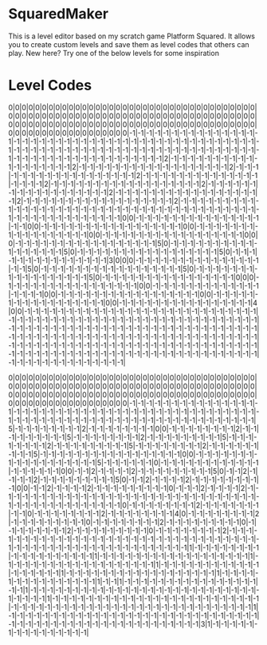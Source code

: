 # SquaredMaker

This is a level editor based on my scratch game Platform Squared. It allows you to create custom levels and save them as level codes that others can play. New here? Try one of the below levels for some inspiration

# Level Codes
0|0|0|0|0|0|0|0|0|0|0|0|0|0|0|0|0|0|0|0|0|0|0|0|0|0|0|0|0|0|0|0|0|0|0|0|0|0|0|0|0|0|0|0|0|0|0|0|0|0|0|0|0|0|0|0|0|0|0|0|0|0|0|0|0|0|0|0|0|0|0|0|0|0|0|0|0|0|0|0|0|0|0|0|0|0|0|0|0|0|0|0|0|0|0|0|0|0|0|0|0|0|0|0|0|0|0|0|0|0|0|0|0|0|0|0|0|0|0|0|0|0|0|0|0|0|0|0|0|-1|-1|-1|-1|-1|-1|-1|-1|-1|-1|-1|-1|-1|-1|-1|-1|-1|-1|-1|-1|-1|-1|-1|-1|-1|-1|-1|-1|-1|-1|-1|-1|-1|-1|-1|-1|-1|-1|-1|-1|-1|-1|-1|-1|-1|-1|-1|-1|-1|-1|-1|-1|-1|-1|-1|-1|-1|-1|-1|-1|-1|-1|-1|-1|-1|-1|-1|-1|-1|-1|-1|-1|-1|-1|-1|-1|-1|-1|-1|-1|-1|-1|-1|-1|-1|-1|-1|-1|-1|-1|-1|-1|-1|-1|2|-1|-1|-1|-1|-1|-1|-1|-1|-1|-1|-1|-1|-1|-1|-1|-1|-1|-1|2|-1|-1|-1|-1|-1|-1|-1|-1|-1|-1|-1|-1|-1|-1|-1|-1|-1|-1|2|-1|-1|-1|-1|-1|-1|-1|-1|-1|-1|-1|-1|-1|-1|-1|-1|-1|-1|2|-1|-1|-1|-1|-1|-1|-1|-1|-1|-1|-1|-1|-1|-1|-1|-1|-1|-1|2|-1|-1|-1|-1|-1|-1|-1|-1|-1|-1|-1|-1|-1|-1|-1|-1|-1|-1|2|-1|-1|-1|-1|-1|-1|-1|-1|-1|-1|-1|-1|-1|-1|-1|-1|-1|-1|2|-1|-1|-1|-1|-1|-1|-1|-1|-1|-1|-1|-1|-1|-1|-1|-1|-1|-1|2|-1|-1|-1|-1|-1|-1|-1|-1|-1|-1|-1|-1|-1|-1|-1|-1|-1|-1|2|-1|-1|-1|-1|-1|-1|-1|-1|-1|-1|-1|-1|-1|-1|-1|-1|-1|-1|-1|-1|-1|-1|-1|-1|-1|-1|-1|-1|-1|-1|-1|-1|-1|-1|-1|-1|-1|-1|-1|-1|-1|-1|-1|-1|-1|-1|-1|-1|-1|-1|-1|-1|-1|0|0|-1|-1|-1|-1|-1|-1|-1|-1|-1|-1|-1|-1|-1|-1|-1|-1|-1|0|0|-1|-1|-1|-1|-1|-1|-1|-1|-1|-1|-1|-1|-1|-1|-1|-1|-1|0|0|-1|-1|-1|-1|-1|-1|-1|-1|-1|-1|-1|-1|-1|-1|-1|-1|-1|0|0|-1|-1|-1|-1|-1|-1|-1|-1|-1|-1|-1|-1|-1|-1|-1|-1|-1|0|0|0|-1|-1|-1|-1|-1|-1|-1|-1|-1|-1|-1|-1|-1|-1|-1|-1|-1|5|0|-1|-1|-1|-1|-1|-1|-1|-1|-1|-1|-1|-1|-1|-1|-1|-1|-1|5|0|-1|-1|-1|-1|-1|-1|-1|-1|-1|-1|-1|-1|-1|-1|-1|-1|-1|5|0|-1|-1|-1|-1|-1|-1|-1|-1|-1|-1|-1|-1|-1|-1|-1|3|0|0|0|-1|-1|-1|-1|-1|-1|-1|-1|-1|-1|-1|-1|-1|-1|-1|-1|-1|5|0|-1|-1|-1|-1|-1|-1|-1|-1|-1|-1|-1|-1|-1|-1|-1|-1|-1|5|0|-1|-1|-1|-1|-1|-1|-1|-1|-1|-1|-1|-1|-1|-1|-1|-1|-1|5|0|-1|-1|-1|-1|-1|-1|-1|-1|-1|-1|-1|-1|-1|-1|-1|-1|0|0|0|-1|-1|-1|-1|-1|-1|-1|-1|-1|-1|-1|-1|-1|-1|-1|-1|0|0|-1|-1|-1|-1|-1|-1|-1|-1|-1|-1|-1|-1|-1|-1|-1|-1|-1|0|0|-1|-1|-1|-1|-1|-1|-1|-1|-1|-1|-1|-1|-1|-1|-1|-1|-1|0|0|-1|-1|-1|-1|-1|-1|-1|-1|-1|-1|-1|-1|-1|-1|-1|-1|-1|0|0|-1|-1|-1|-1|-1|-1|-1|-1|-1|-1|-1|-1|-1|-1|-1|-1|4|0|0|-1|-1|-1|-1|-1|-1|-1|-1|-1|-1|-1|-1|-1|-1|-1|-1|-1|-1|-1|-1|-1|-1|-1|-1|-1|-1|-1|-1|-1|-1|-1|-1|-1|-1|-1|-1|-1|-1|-1|-1|-1|-1|-1|-1|-1|-1|-1|-1|-1|-1|-1|-1|-1|-1|-1|-1|-1|-1|-1|-1|-1|-1|-1|-1|-1|-1|-1|-1|-1|-1|-1|-1|-1|-1|-1|-1|-1|-1|-1|-1|-1|-1|-1|-1|-1|-1|-1|-1|-1|-1|-1|-1|-1|-1|-1|-1|-1|-1|-1|-1|-1|-1|-1|-1|-1|-1|-1|-1|-1|-1|-1|-1|-1|-1|-1|-1|-1|-1|-1|-1|-1|-1|-1|-1|-1|-1|-1|-1|-1|-1|-1|-1|-1|-1|-1|-1|-1|-1|-1|-1|-1|-1|-1|-1|-1|-1|-1|-1|-1|-1|-1|-1|-1|-1|-1|-1|-1|-1|-1|-1|-1|-1|-1|-1|-1|-1|-1|-1|-1|-1|-1|-1|-1|-1|-1|-1|-1|-1|-1|-1|-1|-1|-1|-1|-1|-1|-1|-1|-1|-1|-1|-1|







0|0|0|0|0|0|0|0|0|0|0|0|0|0|0|0|0|0|0|0|0|0|0|0|0|0|0|0|0|0|0|0|0|0|0|0|0|0|0|0|0|0|0|0|0|0|0|0|0|0|0|0|0|0|0|0|0|0|0|0|0|0|0|0|0|0|0|0|0|0|0|0|0|0|0|0|0|0|0|0|0|0|0|0|0|0|0|0|0|0|0|0|0|0|0|0|0|0|0|0|0|0|0|0|0|0|0|0|0|0|0|0|0|0|0|0|0|0|0|0|0|0|0|0|0|0|0|0|0|-1|-1|-1|-1|-1|-1|-1|-1|-1|-1|-1|-1|-1|-1|-1|-1|-1|-1|-1|-1|-1|-1|-1|-1|-1|-1|-1|-1|-1|-1|-1|-1|-1|-1|-1|-1|-1|-1|-1|-1|-1|-1|-1|-1|-1|-1|-1|-1|-1|-1|-1|-1|-1|-1|-1|-1|-1|-1|-1|-1|-1|-1|-1|-1|-1|-1|-1|-1|-1|-1|-1|-1|-1|-1|-1|5|-1|-1|-1|-1|-1|-1|-1|-1|2|-1|-1|-1|-1|-1|-1|-1|-1|0|0|-1|-1|-1|-1|-1|-1|-1|-1|2|-1|-1|-1|-1|-1|-1|-1|-1|-1|5|-1|-1|-1|-1|-1|-1|-1|-1|2|-1|-1|-1|-1|-1|-1|-1|-1|-1|5|-1|-1|-1|-1|-1|-1|-1|-1|2|-1|-1|-1|-1|-1|-1|-1|-1|-1|5|-1|-1|-1|-1|-1|-1|-1|-1|2|-1|-1|-1|-1|-1|-1|-1|-1|-1|5|-1|-1|-1|-1|-1|-1|-1|-1|-1|-1|-1|-1|-1|-1|-1|-1|-1|0|0|-1|-1|-1|-1|-1|-1|-1|-1|-1|-1|-1|-1|-1|-1|-1|-1|-1|-1|5|-1|-1|-1|-1|-1|-1|0|-1|-1|-1|-1|-1|-1|-1|-1|-1|-1|-1|-1|-1|-1|-1|-1|-1|-1|0|0|-1|-1|2|-1|-1|-1|-1|2|-1|-1|-1|-1|-1|-1|-1|-1|-1|5|0|-1|-1|2|-1|-1|-1|-1|2|-1|-1|-1|-1|-1|-1|-1|-1|-1|5|0|-1|-1|2|-1|-1|-1|-1|2|-1|-1|-1|-1|-1|-1|-1|-1|-1|0|0|-1|-1|2|-1|-1|-1|-1|2|-1|-1|-1|-1|-1|-1|-1|-1|-1|0|-1|-1|-1|2|-1|-1|-1|-1|2|-1|-1|-1|-1|-1|-1|-1|-1|-1|-1|-1|-1|-1|-1|-1|-1|-1|-1|-1|-1|-1|-1|-1|-1|-1|-1|-1|-1|-1|-1|-1|-1|-1|-1|-1|-1|-1|-1|-1|-1|-1|-1|-1|-1|-1|0|-1|-1|-1|-1|-1|-1|-1|-1|2|-1|-1|-1|-1|-1|-1|-1|-1|-1|0|-1|-1|-1|-1|-1|-1|-1|-1|2|-1|-1|-1|-1|-1|-1|-1|-1|4|0|-1|-1|-1|-1|-1|-1|-1|-1|2|-1|-1|-1|-1|-1|-1|-1|-1|-1|0|-1|-1|-1|-1|-1|-1|-1|-1|2|-1|-1|-1|-1|-1|-1|-1|-1|-1|0|-1|-1|-1|-1|-1|-1|-1|-1|2|-1|-1|-1|-1|-1|-1|-1|-1|-1|0|-1|-1|-1|-1|-1|-1|-1|-1|2|-1|-1|-1|-1|-1|-1|-1|-1|-1|-1|-1|-1|-1|-1|-1|-1|-1|-1|-1|-1|-1|-1|-1|-1|-1|-1|-1|-1|-1|-1|-1|-1|-1|-1|-1|-1|-1|-1|-1|-1|-1|-1|-1|-1|-1|-1|-1|-1|-1|-1|-1|-1|-1|-1|-1|1|-1|-1|-1|-1|-1|-1|-1|-1|-1|-1|-1|-1|-1|-1|-1|-1|-1|-1|1|-1|-1|-1|-1|-1|-1|-1|-1|-1|-1|-1|-1|-1|-1|-1|-1|-1|-1|1|-1|-1|-1|-1|-1|-1|-1|-1|-1|-1|-1|-1|-1|-1|-1|-1|-1|-1|1|-1|-1|-1|-1|-1|-1|-1|-1|-1|-1|-1|-1|-1|-1|-1|-1|-1|-1|1|-1|-1|-1|-1|-1|-1|-1|-1|-1|-1|-1|-1|-1|-1|-1|-1|-1|-1|1|-1|-1|-1|-1|-1|-1|-1|-1|-1|-1|-1|-1|-1|-1|-1|1|-1|-1|1|-1|-1|-1|-1|-1|-1|-1|-1|-1|-1|-1|-1|-1|-1|-1|-1|-1|-1|1|-1|-1|-1|-1|-1|-1|-1|-1|-1|-1|-1|-1|-1|-1|-1|-1|-1|-1|-1|-1|-1|-1|-1|-1|-1|-1|-1|-1|-1|-1|-1|-1|1|-1|-1|-1|-1|-1|-1|-1|-1|-1|-1|-1|-1|-1|-1|-1|-1|-1|-1|-1|-1|-1|-1|-1|-1|-1|-1|-1|-1|-1|-1|-1|-1|-1|-1|-1|-1|-1|-1|-1|-1|-1|-1|-1|-1|-1|-1|-1|-1|-1|-1|-1|-1|-1|-1|1|-1|-1|-1|-1|-1|-1|-1|-1|-1|-1|-1|-1|-1|-1|-1|-1|-1|-1|-1|-1|-1|-1|-1|-1|-1|-1|-1|-1|-1|-1|-1|-1|-1|-1|-1|-1|-1|-1|-1|-1|-1|-1|-1|-1|-1|-1|-1|-1|-1|-1|-1|-1|-1|3|1|-1|-1|-1|-1|-1|-1|-1|-1|-1|-1|-1|-1|-1|-1|-1|
